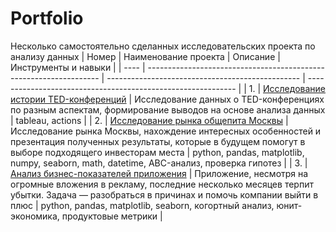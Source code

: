 # Portfolio
Несколько самостоятельно сделанных исследовательских проекта по анализу данных
| Номер   | Наименование проекта                       | Описание                                             | Инструменты и навыки                                                         |
| ---- | ------------------------------------------------------------------ | ------------------------------------------------ | ------------------------------------------------------------ |
| 1.   | [Исследование истории TED-конференций](https://github.com/boyoblood/Portfolio/blob/main/Исследование%20истории%20TED-конференций.ipynb) | Исследование данных о TED-конференциях по разным аспектам, формирование выводов на основе анализа данных  | tableau, actions |
| 2.   | [Исследование рынка общепита Москвы](https://github.com/boyoblood/Portfolio/blob/main/Исследование%20рынка%20общепита%20Москвы.ipynb) | Исследование рынка Москвы, нахождение интересных особенностей и презентация полученных результаты, которые в будущем помогут в выборе подходящего инвесторам места | python, pandas, matplotlib, numpy, seaborn, math, datetime, ABC-анализ, проверка гипотез |
| 3.   | [Анализ бизнес-показателей приложения](https://github.com/boyoblood/Portfolio/blob/main/Исследовательский%20анализ%20приложения%20Procrastinate%20Pro%2B.ipynb) | Приложение, несмотря на огромные вложения в рекламу, последние несколько месяцев терпит убытки. Задача — разобраться в причинах и помочь компании выйти в плюс | python, pandas, matplotlib, seaborn, когортный анализ, юнит-экономика, продуктовые метрики        |
